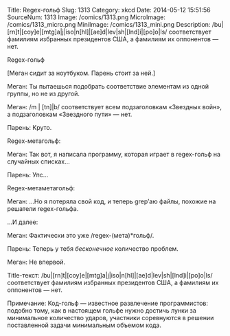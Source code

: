 Title: Regex-гольф 
Slug: 1313 
Category: xkcd 
Date: 2014-05-12 15:51:56 
SourceNum: 1313 
Image: /comics/1313.png 
MicroImage: /comics/1313_micro.png 
MiniImage: /comics/1313_mini.png 
Description: /bu|[rn]t|[coy]e|[mtg]a|j|iso|n[hl]|[ae]d|lev|sh|[lnd]i|[po]o|ls/ соответствует фамилиям избранных президентов США, а фамилиям их оппонентов — нет. 

Regex-гольф

[Меган сидит за ноутбуком. Парень стоит за ней.]

Меган: Ты пытаешься подобрать соответствие элементам из одной группы, но не из другой.

Меган: /m | [tn]|b/ соответствует всем подзаголовкам «Звездных войн», а подзаголовкам «Звездного пути» — нет.

Парень: Круто.

Regex-метагольф:

Меган: Так вот, я написала программу, которая играет в regex-гольф на случайных списках…

Парень: Упс…

Regex-метаметагольф:

Меган: …Но я потеряла свой код, и теперь grep’аю файлы, похожие на решатели regex-гольфа.

…И далее:

Меган: Фактически это уже /regex-(мета)*гольф/.

Парень: Теперь у тебя _бесконечное_ количество проблем.

Меган: Не впервой.

Title-текст: /bu|[rn]t|[coy]e|[mtg]a|j|iso|n[hl]|[ae]d|lev|sh|[lnd]i|[po]o|ls/ соответствует фамилиям избранных президентов США, а фамилиям их оппонентов — нет.

Примечание: Код-гольф — известное развлечение программистов: подобно тому, как в настоящем гольфе нужно достичь лунки за минимальное количество ударов, участники соревнуются в решении поставленной задачи минимальным объемом кода.